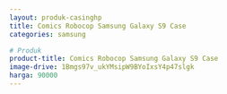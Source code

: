 ```yaml
---
layout: produk-casinghp
title: Comics Robocop Samsung Galaxy S9 Case
categories: samsung

# Produk
product-title: Comics Robocop Samsung Galaxy S9 Case
image-drive: 1Bmgs97v_ukYMsipW9BYoIxsY4p47slgk
harga: 90000
---
```

